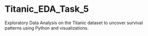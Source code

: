 # Titanic_EDA_Task_5
Exploratory Data Analysis on the Titanic dataset to uncover survival patterns using Python and visualizations.
